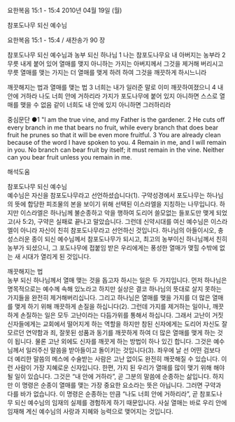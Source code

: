 요한복음 15:1 - 15:4 
2010년 04월 19일 (월)

참포도나무 되신 예수님



요한복음 15:1 - 15:4 / 새찬송가 90 장


참포도나무 되신 예수님과 농부 되신 하나님 
1 나는 참포도나무요 내 아버지는 농부라 2 무릇 내게 붙어 있어 열매를 맺지 아니하는 가지는 아버지께서 그것을 제거해 버리시고 무릇 열매를 맺는 가지는 더 열매를 맺게 하려 하여 그것을 깨끗하게 하시느니라 

깨끗해지는 법과 열매를 맺는 법
3 너희는 내가 일러준 말로 이미 깨끗하여졌으니 4 내 안에 거하라 나도 너희 안에 거하리라 가지가 포도나무에 붙어 있지 아니하면 스스로 열매를 맺을 수 없음 같이 너희도 내 안에 있지 아니하면 그러하리라 

중심문단 ●1 "I am the true vine, and my Father is the gardener. 2 He cuts off every branch in me that bears no fruit, while every branch that does bear fruit he prunes so that it will be even more fruitful. 3 You are already clean because of the word I have spoken to you. 4 Remain in me, and I will remain in you. No branch can bear fruit by itself; it must remain in the vine. Neither can you bear fruit unless you remain in me.

해석도움





참포도나무 되신 예수님  
예수님은 자신을 참포도나무라고 선언하셨습니다(1). 구약성경에서 포도나무는 하나님의 뜻에 합당한 피조물의 본을 보이기 위해 선택된 이스라엘을 지칭하는 나무입니다. 하지만 이스라엘은 하나님께 불순종하고 악을 행하여 도리어 쓸모없는 들포도만 맺게 되었고(사 5:2), 구약은 실패로 끝나고 말았습니다. 그런데 신약시대를 여신 예수님은 이스라엘이 아니라 자신이 친히 참포도나무라고 선언하신 것입니다. 하나님의 아들이시오, 충성스러운 종이 되신 예수님께서 참포도나무가 되시고, 최고의 농부이신 하나님께서 친히 농부가 되셨으니, 그 포도나무에 접붙임 받은 우리에게는 풍성한 열매가 맺힐 수밖에 없는 새 시대가 열리게 된 것입니다.  

깨끗해지는 법  
농부 되신 하나님께서 열매 맺는 것을 돕고자 하시는 일은 두 가지입니다. 먼저 하나님은 명목적으로는 예수께 속해 있노라고 하지만 실상은 결코 하나님의 뜻대로 살지 못하는 가지들을 완전히 제거해버리십니다. 그리고 하나님은 열매를 맺을 가지를 더 많은 열매를 맺게 하기 위해 깨끗하게 손질을 하십니다(2). 그런데 가지를 제거하는 일이나, 깨끗하게 손질하는 일은 모두 고난이라는 다듬가위를 통해서 하십니다. 그래서 고난이 거짓 신자들에게는 교회에서 떨어지게 하는 역할을 하지만 참된 신자에게는 도리어 자신도 잘 모르던 연약함과 죄, 잘못된 성품과 동기를 깨끗하게 하여 더 많은 열매를 맺게 하는 것이 됩니다. 물론 고난 외에도 신자를 깨끗게 하는 방법이 하나 있긴 합니다. 그것은 예수님께서 일러주신 말씀을 받아들이고 돌이키는 것입니다(3). 좌우에 날 선 어떤 검보다 더 예리한 말씀의 메스에 수술받는 사람은 고난 없이도 완전히 깨끗해질 수 있습니다. 이런 사람이 가장 지혜로운 신자입니다. 한편, 가지 된 우리가 열매를 많이 맺기 위해 해야될 일이 있습니다. 그것은 “내 안에 거하라”, 곧 그분의 말씀에 순종하는 삶입니다. 하지만 이 명령은 순종이 열매를 맺는 가장 중요한 요소라는 뜻은 아닙니다. 그러면 구약과 다를 바가 없습니다. 이 명령은 순종하는 만큼 “나도 너희 안에 거하리라”, 곧 참포도나무 되신 예수님의 임재의 실제를 경험하게 하기 때문입니다. 사실 열매는 바로 우리 안에 임재해 계신 예수님의 사랑과 지혜와 능력으로 맺어지는 것입니다.